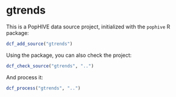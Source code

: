 # gtrends

This is a PopHIVE data source project, initialized with the `pophive` R package:

```R
dcf_add_source("gtrends")
```

Using the package, you can also check the project:

```R
dcf_check_source("gtrends", "..")
```

And process it:

```R
dcf_process("gtrends", "..")
```
